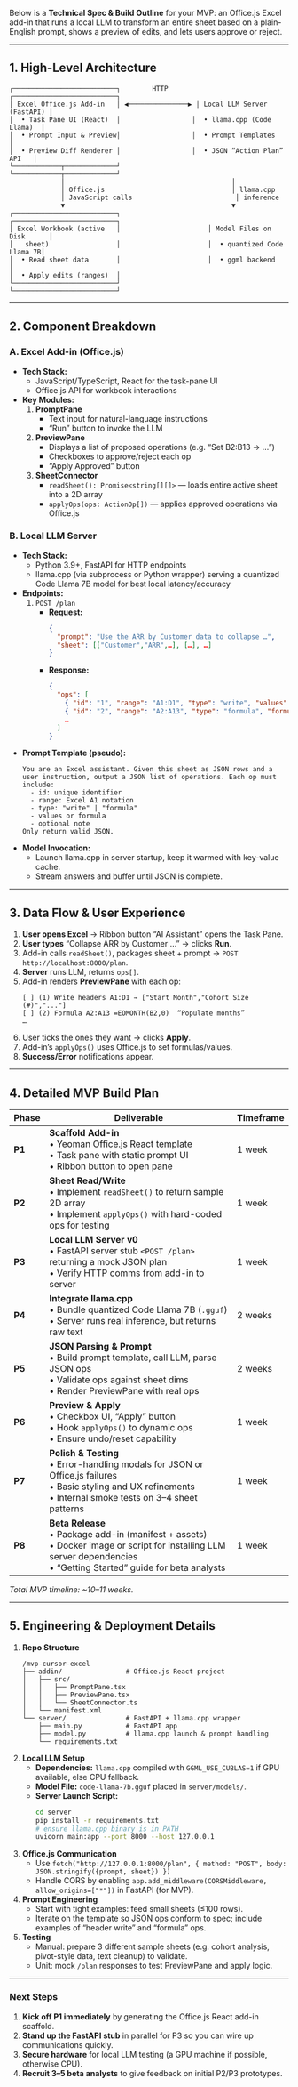 Below is a **Technical Spec & Build Outline** for your MVP: an Office.js Excel add-in that runs a local LLM to transform an entire sheet based on a plain-English prompt, shows a preview of edits, and lets users approve or reject.  

---

## 1. High-Level Architecture

```
┌──────────────────────────┐        HTTP       ┌──────────────────────────┐
│ Excel Office.js Add-in   │ ◀───────────────▶ │ Local LLM Server (FastAPI) │
│  • Task Pane UI (React)  │                  │  • llama.cpp (Code Llama)  │
│  • Prompt Input & Preview│                  │  • Prompt Templates         │
│  • Preview Diff Renderer │                  │  • JSON “Action Plan” API   │
└────────────┬─────────────┘                      └────────────┬─────────────┘
             │                                          │
             │ Office.js                                │ llama.cpp
             │ JavaScript calls                          │ inference
             ▼                                          ▼
┌──────────────────────────┐                      ┌──────────────────────────┐
│ Excel Workbook (active   │                      │ Model Files on Disk      │
│   sheet)                 │                      │  • quantized Code Llama 7B│
│  • Read sheet data       │                      │  • ggml backend           │
│  • Apply edits (ranges)  │                      └──────────────────────────┘
└──────────────────────────┘
```

---

## 2. Component Breakdown

### A. Excel Add-in (Office.js)
- **Tech Stack:**  
  - JavaScript/TypeScript, React for the task-pane UI  
  - Office.js API for workbook interactions  
- **Key Modules:**  
  1. **PromptPane**  
     - Text input for natural-language instructions  
     - “Run” button to invoke the LLM  
  2. **PreviewPane**  
     - Displays a list of proposed operations (e.g. “Set B2:B13 → …”)  
     - Checkboxes to approve/reject each op  
     - “Apply Approved” button  
  3. **SheetConnector**  
     - `readSheet(): Promise<string[][]>` — loads entire active sheet into a 2D array  
     - `applyOps(ops: ActionOp[])` — applies approved operations via Office.js  

### B. Local LLM Server
- **Tech Stack:**  
  - Python 3.9+, FastAPI for HTTP endpoints  
  - llama.cpp (via subprocess or Python wrapper) serving a quantized Code Llama 7B model for best local latency/accuracy  
- **Endpoints:**  
  1. `POST /plan`  
     - **Request:**  
       ```json
       {
         "prompt": "Use the ARR by Customer data to collapse …",
         "sheet": [["Customer","ARR",…], […], …]
       }
       ```  
     - **Response:**  
       ```json
       {
         "ops": [
           { "id": "1", "range": "A1:D1", "type": "write", "values": [["Start Month","Cohort Size","…"]]},
           { "id": "2", "range": "A2:A13", "type": "formula", "formula": "=EOMONTH(B2,0)", "note": "Populate months" },
           …
         ]
       }
       ```
- **Prompt Template (pseudo):**  
  ```
  You are an Excel assistant. Given this sheet as JSON rows and a user instruction, output a JSON list of operations. Each op must include:
    - id: unique identifier
    - range: Excel A1 notation
    - type: "write" | "formula"
    - values or formula
    - optional note
  Only return valid JSON.
  ```
- **Model Invocation:**  
  - Launch llama.cpp in server startup, keep it warmed with key-value cache.  
  - Stream answers and buffer until JSON is complete.

---

## 3. Data Flow & User Experience

1. **User opens Excel** → Ribbon button “AI Assistant” opens the Task Pane.  
2. **User types** “Collapse ARR by Customer …” → clicks **Run**.  
3. Add-in calls `readSheet()`, packages sheet + prompt → `POST http://localhost:8000/plan`.  
4. **Server** runs LLM, returns `ops[]`.  
5. Add-in renders **PreviewPane** with each op:  
   ```text
   [ ] (1) Write headers A1:D1 → ["Start Month","Cohort Size (#)","..."]
   [ ] (2) Formula A2:A13 =EOMONTH(B2,0)  “Populate months”
   …  
   ```
6. User ticks the ones they want → clicks **Apply**.  
7. Add-in’s `applyOps()` uses Office.js to set formulas/values.  
8. **Success/Error** notifications appear.

---

## 4. Detailed MVP Build Plan

| Phase | Deliverable                                             | Timeframe |
|-------|---------------------------------------------------------|-----------|
| **P1**   | **Scaffold Add-in**<br>• Yeoman Office.js React template<br>• Task pane with static prompt UI<br>• Ribbon button to open pane | 1 week    |
| **P2**   | **Sheet Read/Write**<br>• Implement `readSheet()` to return sample 2D array<br>• Implement `applyOps()` with hard-coded ops for testing | 1 week    |
| **P3**   | **Local LLM Server v0**<br>• FastAPI server stub `<POST /plan>` returning a mock JSON plan<br>• Verify HTTP comms from add-in to server | 1 week    |
| **P4**   | **Integrate llama.cpp**<br>• Bundle quantized Code Llama 7B (`.gguf`)<br>• Server runs real inference, but returns raw text | 2 weeks   |
| **P5**   | **JSON Parsing & Prompt**<br>• Build prompt template, call LLM, parse JSON ops<br>• Validate ops against sheet dims<br>• Render PreviewPane with real ops | 2 weeks   |
| **P6**   | **Preview & Apply**<br>• Checkbox UI, “Apply” button<br>• Hook `applyOps()` to dynamic ops<br>• Ensure undo/reset capability | 1 week    |
| **P7**   | **Polish & Testing**<br>• Error-handling modals for JSON or Office.js failures<br>• Basic styling and UX refinements<br>• Internal smoke tests on 3–4 sheet patterns | 1 week    |
| **P8**   | **Beta Release**<br>• Package add-in (manifest + assets)<br>• Docker image or script for installing LLM server dependencies<br>• “Getting Started” guide for beta analysts | 1 week    |

_Total MVP timeline: ~10–11 weeks._

---

## 5. Engineering & Deployment Details

1. **Repo Structure**  
   ```
   /mvp-cursor-excel
   ├── addin/                # Office.js React project
   │   ├── src/
   │   │   ├── PromptPane.tsx
   │   │   ├── PreviewPane.tsx
   │   │   └── SheetConnector.ts
   │   └── manifest.xml
   └── server/               # FastAPI + llama.cpp wrapper
       ├── main.py           # FastAPI app
       ├── model.py          # llama.cpp launch & prompt handling
       └── requirements.txt
   ```
2. **Local LLM Setup**  
   - **Dependencies:** `llama.cpp` compiled with `GGML_USE_CUBLAS=1` if GPU available, else CPU fallback.  
   - **Model File:** `code-llama-7b.gguf` placed in `server/models/`.  
   - **Server Launch Script:**  
     ```bash
     cd server
     pip install -r requirements.txt
     # ensure llama.cpp binary is in PATH
     uvicorn main:app --port 8000 --host 127.0.0.1
     ```
3. **Office.js Communication**  
   - Use `fetch("http://127.0.0.1:8000/plan", { method: "POST", body: JSON.stringify({prompt, sheet}) })`  
   - Handle CORS by enabling `app.add_middleware(CORSMiddleware, allow_origins=["*"])` in FastAPI (for MVP).  
4. **Prompt Engineering**  
   - Start with tight examples: feed small sheets (≤100 rows).  
   - Iterate on the template so JSON ops conform to spec; include examples of “header write” and “formula” ops.  
5. **Testing**  
   - Manual: prepare 3 different sample sheets (e.g. cohort analysis, pivot-style data, text cleanup) to validate.  
   - Unit: mock `/plan` responses to test PreviewPane and apply logic.

---

### Next Steps

1. **Kick off P1 immediately** by generating the Office.js React add-in scaffold.  
2. **Stand up the FastAPI stub** in parallel for P3 so you can wire up communications quickly.  
3. **Secure hardware** for local LLM testing (a GPU machine if possible, otherwise CPU).  
4. **Recruit 3–5 beta analysts** to give feedback on initial P2/P3 prototypes.

